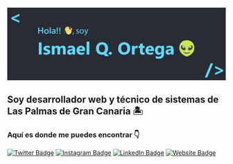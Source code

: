 ![itsme](/images/banner.png)

## Soy desarrollador web y técnico de sistemas de Las Palmas de Gran Canaria 🏝

### Aquí es donde me puedes encontrar 👇
  [![Twitter Badge](https://img.shields.io/badge/Twitter-1DA1F2?style=for-the-badge&logo=twitter&logoColor=white)](https://twitter.com/ismaqo36)
  [![Instagram Badge](https://img.shields.io/badge/Instagram-E4405F?style=for-the-badge&logo=instagram&logoColor=white)](https://www.instagram.com/ismaqo36/)
  [![LinkedIn Badge](https://img.shields.io/badge/LinkedIn-0077B5?style=for-the-badge&logo=linkedin&logoColor=white)](https://www.linkedin.com/in/ismael-quicio-ortega-91352b1bb/)
  [![Website Badge](	https://img.shields.io/badge/ismaqo.netlify.app-00C7B7?style=for-the-badge&logo=netlify&logoColor=white)](https://ismaqo.netlify.app/)
